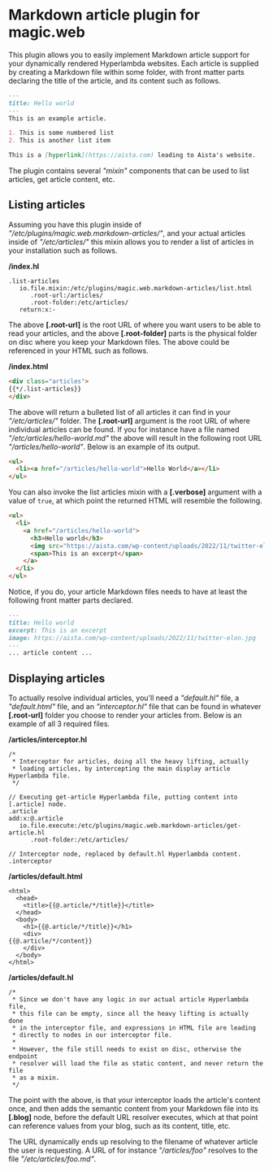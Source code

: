 
# Markdown article plugin for magic.web

This plugin allows you to easily implement Markdown article support for your dynamically rendered Hyperlambda
websites. Each article is supplied by creating a Markdown file within some folder, with front matter parts
declaring the title of the article, and its content such as follows.

```markdown
---
title: Hello world
---
This is an example article.

1. This is some numbered list
2. This is another list item

This is a [hyperlink](https://aista.com) leading to Aista's website.
```

The plugin contains several _"mixin"_ components that can be used to list articles, get article
content, etc.

## Listing articles

Assuming you have this plugin inside of _"/etc/plugins/magic.web.markdown-articles/"_, and your actual
articles inside of _"/etc/articles/"_ this mixin allows you to render a list of articles in your
installation such as follows.

**/index.hl**

```
.list-articles
   io.file.mixin:/etc/plugins/magic.web.markdown-articles/list.html
      .root-url:/articles/
      .root-folder:/etc/articles/
   return:x:-
```

The above **[.root-url]** is the root URL of where you want users to be able to read your articles, and
the above **[.root-folder]** parts is the physical folder on disc where you keep your Markdown files.
The above could be referenced in your HTML such as follows.

**/index.html**

```html
<div class="articles">
{{*/.list-articles}}
</div>
```

The above will return a bulleted list of all articles it can find in your _"/etc/articles/"_ folder.
The **[.root-url]** argument is the root URL of where individual articles can be found. If you for
instance have a file named _"/etc/articles/hello-world.md"_ the above will result in the following
root URL _"/articles/hello-world"_. Below is an example of its output.

```html
<ul>
  <li><a href="/articles/hello-world">Hello World</a></li>
</ul>
```

You can also invoke the list articles mixin with a **[.verbose]** argument with a value of `true`,
at which point the returned HTML will resemble the following.

```html
<ul>
  <li>
    <a href="/articles/hello-world">
      <h3>Hello world</h3>
      <img src="https://aista.com/wp-content/uploads/2022/11/twitter-elon.jpg" alt="Hello world">
      <span>This is an excerpt</span>
    </a>
  </li>
</ul>
```

Notice, if you do, your article Markdown files needs to have at least the following front matter
parts declared.

```markdown
---
title: Hello world
excerpt: This is an excerpt
image: https://aista.com/wp-content/uploads/2022/11/twitter-elon.jpg
---
... article content ...
```

## Displaying articles

To actually resolve individual articles, you'll need a _"default.hl"_ file, a _"default.html"_
file, and an _"interceptor.hl"_ file that can be found in whatever **[.root-url]** folder you choose
to render your articles from. Below is an example of all 3 required files.

**/articles/interceptor.hl**

```
/*
 * Interceptor for articles, doing all the heavy lifting, actually
 * loading articles, by intercepting the main display article Hyperlambda file.
 */

// Executing get-article Hyperlambda file, putting content into [.article] node.
.article
add:x:@.article
   io.file.execute:/etc/plugins/magic.web.markdown-articles/get-article.hl
      .root-folder:/etc/articles/

// Interceptor node, replaced by default.hl Hyperlambda content.
.interceptor
```

**/articles/default.html**

```
<html>
  <head>
    <title>{{@.article/*/title}}</title>
  </head>
  <body>
    <h1>{{@.article/*/title}}</h1>
    <div>
{{@.article/*/content}}
    </div>
  </body>
</html>
```

**/articles/default.hl**

```
/*
 * Since we don't have any logic in our actual article Hyperlambda file,
 * this file can be empty, since all the heavy lifting is actually done
 * in the interceptor file, and expressions in HTML file are leading
 * directly to nodes in our interceptor file.
 *
 * However, the file still needs to exist on disc, otherwise the endpoint
 * resolver will load the file as static content, and never return the file
 * as a mixin.
 */
```

The point with the above, is that your interceptor loads the article's content once,
and then adds the semantic content from your Markdown file into its **[.blog]** node,
before the default URL resolver executes, which at that point can reference values
from your blog, such as its content, title, etc.

The URL dynamically ends up resolving to the filename of whatever article the user
is requesting. A URL of for instance _"/articles/foo"_ resolves to the
file _"/etc/articles/foo.md"_.
